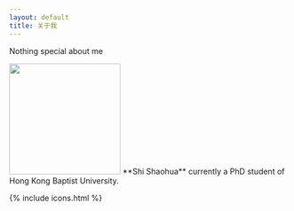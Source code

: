 ```yaml
---
layout: default
title: 关于我
---
```


Nothing special about me

<img src="/images/photo_about.jpg" class="right" width="200"/>
**Shi Shaohua** currently a PhD student of Hong Kong Baptist University.
               
{% include icons.html %}          
